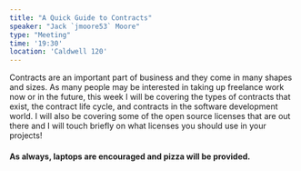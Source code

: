 ```yaml
---
title: "A Quick Guide to Contracts"
speaker: "Jack `jmoore53` Moore"
type: "Meeting"
time: '19:30'
location: 'Caldwell 120'
---
```


Contracts are an important part of business and they come in many shapes and sizes. As many people may be interested in taking up freelance work now or in the future, this week I will be covering the types of contracts that exist, the contract life cycle, and contracts in the software development world. I will also be covering some of the open source licenses that are out there and I will touch briefly on what licenses you should use in your projects!

#### As always, laptops are encouraged and pizza will be provided.
